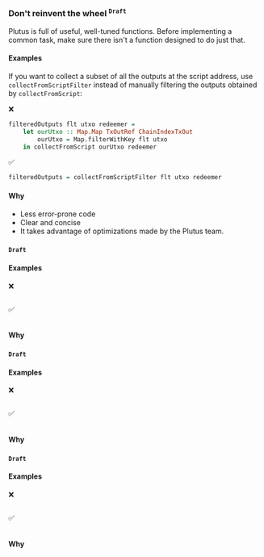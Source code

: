 ### Don't reinvent the wheel <sup>`Draft`</sup>

Plutus is full of useful, well-tuned functions. Before implementing a common task, make sure there isn't a function designed to do just that.

#### Examples

If you want to collect a subset of all the outputs at the script address, use `collectFromScriptFilter` instead of manually filtering the outputs obtained by `collectFromScript`:

❌

```haskell
filteredOutputs flt utxo redeemer =
    let ourUtxo :: Map.Map TxOutRef ChainIndexTxOut
        ourUtxo = Map.filterWithKey flt utxo
    in collectFromScript ourUtxo redeemer
```

✅

```haskell
filteredOutputs = collectFromScriptFilter flt utxo redeemer
```

#### Why

- Less error-prone code
- Clear and concise
- It takes advantage of optimizations made by the Plutus team.

### <sup>`Draft`</sup>

#### Examples

❌

```haskell

```

✅

```haskell

```

#### Why

### <sup>`Draft`</sup>

#### Examples

❌

```haskell

```

✅

```haskell

```

#### Why

### <sup>`Draft`</sup>

#### Examples

❌

```haskell

```

✅

```haskell

```

#### Why
